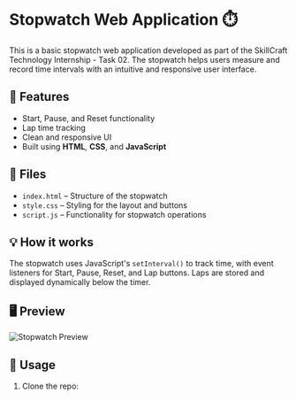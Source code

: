 # Stopwatch Web Application ⏱️

This is a basic stopwatch web application developed as part of the SkillCraft Technology Internship - Task 02. The stopwatch helps users measure and record time intervals with an intuitive and responsive user interface.

## 🚀 Features

- Start, Pause, and Reset functionality
- Lap time tracking
- Clean and responsive UI
- Built using **HTML**, **CSS**, and **JavaScript**

## 📂 Files

- `index.html` – Structure of the stopwatch
- `style.css` – Styling for the layout and buttons
- `script.js` – Functionality for stopwatch operations

## 💡 How it works

The stopwatch uses JavaScript's `setInterval()` to track time, with event listeners for Start, Pause, Reset, and Lap buttons. Laps are stored and displayed dynamically below the timer.

## 🖥️ Preview

![Stopwatch Preview](screenshot.png) <!-- (Optional: Add a screenshot if you upload one to your repo) -->

## 📌 Usage

1. Clone the repo:
